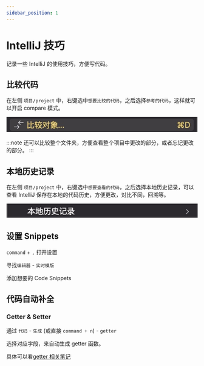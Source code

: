 ```yaml
---
sidebar_position: 1
---
```


# IntelliJ 技巧

记录一些 IntelliJ 的使用技巧，方便写代码。

## 比较代码

在左侧 `项目/project` 中，右键选中`想要比较的代码`，之后选择`参考的代码`，这样就可以开启 compare 模式。

![compare](./images/compare.jpg)

:::note
还可以比较整个文件夹，方便查看整个项目中更改的部分，或者忘记更改的部分。
:::

## 本地历史记录

在左侧 `项目/project` 中，右键选中`想要查看的代码`，之后选择本地历史记录，可以查看 IntelliJ 保存在本地的代码历史，方便更改，对比不同，回溯等。

![local history](./images/history.jpg)

## 设置 Snippets

`command` + `,` 打开设置

寻找`编辑器` - `实时模版`

添加想要的 Code Snippets

## 代码自动补全

### Getter & Setter

通过 `代码` - `生成` (或直接 `command + n`) - `getter`

选择对应字段，来自动生成 getter 函数。

具体可以看[getter 相关笔记](../Class/setterAndGetter)
